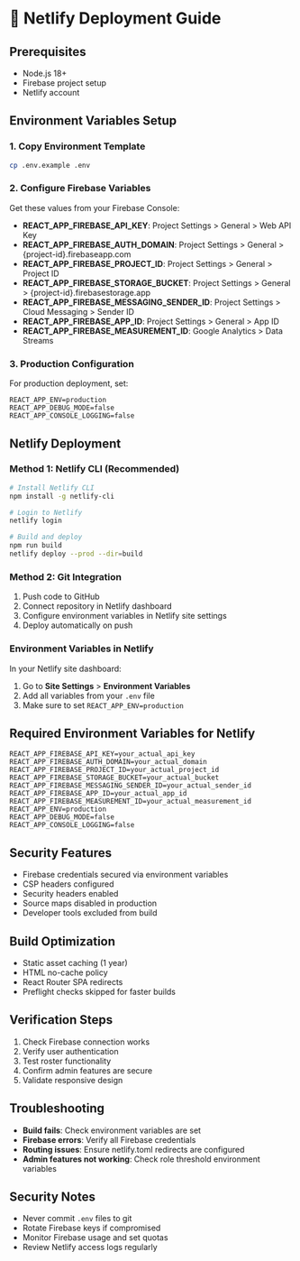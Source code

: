 # 🚀 Netlify Deployment Guide

## Prerequisites
- Node.js 18+
- Firebase project setup
- Netlify account

## Environment Variables Setup

### 1. Copy Environment Template
```bash
cp .env.example .env
```

### 2. Configure Firebase Variables
Get these values from your Firebase Console:

- **REACT_APP_FIREBASE_API_KEY**: Project Settings > General > Web API Key
- **REACT_APP_FIREBASE_AUTH_DOMAIN**: Project Settings > General > {project-id}.firebaseapp.com
- **REACT_APP_FIREBASE_PROJECT_ID**: Project Settings > General > Project ID
- **REACT_APP_FIREBASE_STORAGE_BUCKET**: Project Settings > General > {project-id}.firebasestorage.app
- **REACT_APP_FIREBASE_MESSAGING_SENDER_ID**: Project Settings > Cloud Messaging > Sender ID
- **REACT_APP_FIREBASE_APP_ID**: Project Settings > General > App ID
- **REACT_APP_FIREBASE_MEASUREMENT_ID**: Google Analytics > Data Streams

### 3. Production Configuration
For production deployment, set:
```env
REACT_APP_ENV=production
REACT_APP_DEBUG_MODE=false
REACT_APP_CONSOLE_LOGGING=false
```

## Netlify Deployment

### Method 1: Netlify CLI (Recommended)
```bash
# Install Netlify CLI
npm install -g netlify-cli

# Login to Netlify
netlify login

# Build and deploy
npm run build
netlify deploy --prod --dir=build
```

### Method 2: Git Integration
1. Push code to GitHub
2. Connect repository in Netlify dashboard
3. Configure environment variables in Netlify site settings
4. Deploy automatically on push

### Environment Variables in Netlify
In your Netlify site dashboard:
1. Go to **Site Settings** > **Environment Variables**
2. Add all variables from your `.env` file
3. Make sure to set `REACT_APP_ENV=production`

## Required Environment Variables for Netlify

```
REACT_APP_FIREBASE_API_KEY=your_actual_api_key
REACT_APP_FIREBASE_AUTH_DOMAIN=your_actual_domain
REACT_APP_FIREBASE_PROJECT_ID=your_actual_project_id
REACT_APP_FIREBASE_STORAGE_BUCKET=your_actual_bucket
REACT_APP_FIREBASE_MESSAGING_SENDER_ID=your_actual_sender_id
REACT_APP_FIREBASE_APP_ID=your_actual_app_id
REACT_APP_FIREBASE_MEASUREMENT_ID=your_actual_measurement_id
REACT_APP_ENV=production
REACT_APP_DEBUG_MODE=false
REACT_APP_CONSOLE_LOGGING=false
```

## Security Features
- Firebase credentials secured via environment variables
- CSP headers configured
- Security headers enabled
- Source maps disabled in production
- Developer tools excluded from build

## Build Optimization
- Static asset caching (1 year)
- HTML no-cache policy
- React Router SPA redirects
- Preflight checks skipped for faster builds

## Verification Steps
1. Check Firebase connection works
2. Verify user authentication
3. Test roster functionality
4. Confirm admin features are secure
5. Validate responsive design

## Troubleshooting
- **Build fails**: Check environment variables are set
- **Firebase errors**: Verify all Firebase credentials
- **Routing issues**: Ensure netlify.toml redirects are configured
- **Admin features not working**: Check role threshold environment variables

## Security Notes
- Never commit `.env` files to git
- Rotate Firebase keys if compromised
- Monitor Firebase usage and set quotas
- Review Netlify access logs regularly
